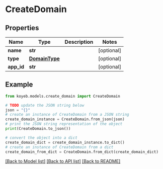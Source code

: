 # CreateDomain


## Properties

Name | Type | Description | Notes
------------ | ------------- | ------------- | -------------
**name** | **str** |  | [optional] 
**type** | [**DomainType**](DomainType.md) |  | [optional] 
**app_id** | **str** |  | [optional] 

## Example

```python
from koyeb.models.create_domain import CreateDomain

# TODO update the JSON string below
json = "{}"
# create an instance of CreateDomain from a JSON string
create_domain_instance = CreateDomain.from_json(json)
# print the JSON string representation of the object
print(CreateDomain.to_json())

# convert the object into a dict
create_domain_dict = create_domain_instance.to_dict()
# create an instance of CreateDomain from a dict
create_domain_from_dict = CreateDomain.from_dict(create_domain_dict)
```
[[Back to Model list]](../README.md#documentation-for-models) [[Back to API list]](../README.md#documentation-for-api-endpoints) [[Back to README]](../README.md)


